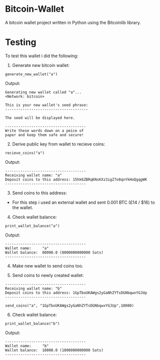 # Bitcoin-Wallet
A bitcoin wallet project written in Python using the Bitcoinlib library.




Testing
========

To test this wallet i did the following:

1) Generate new bitcoin wallet:

```
generate_new_wallet("a")
```

Output: 

```
Generating new wallet called "a"...
<Network: bitcoin>

This is your new wallet's seed phrase:
--------------------------------------

The seed will be displayed here.

-------------------------------------
Write these words down on a peice of
paper and keep them safe and secure!
```

2) Derive public key from wallet to recieve coins:

```
recieve_coins("a")
```

Output:

```
-------------------------------------
Receiving wallet name: "a"
Deposit coins to this address: 15hk6ZBRqKNsKXz3igZ7o8qnYkHoQgqgWK
-------------------------------------
```

3) Send coins to this address:

- For this step i used an external wallet and sent 0.001 BTC (£14 / $16) to the wallet.

4) Check wallet balance:

```
print_wallet_balance("a")
```

Output:

```
-------------------------------------
Wallet name:     "a"
Wallet balance:  80000.0 (8000000000000 Sats)
-------------------------------------
```

4) Make new wallet to send coins too.

5) Send coins to newly created wallet:

```
-------------------------------------
Receiving wallet name: "b"
Deposit coins to this address: 1GpTboUKAWgs2yGaNhZYTsDGNbqwxYGJUp
-------------------------------------
```

```
send_coins("a", "1GpTboUKAWgs2yGaNhZYTsDGNbqwxYGJUp",10000)

```

6) Check wallet balance:

```
print_wallet_balance("b")
```

Output:

```
-------------------------------------
Wallet name:     "b"
Wallet balance:  10000.0 (1000000000000 Sats)
-------------------------------------
```



